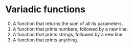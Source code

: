 # Variadic functions
0. A function that returns the sum of all its parameters.
1. A function that prints numbers, followed by a new line.
2. A function that prints strings, followed by a new line.
3. A function that prints anything.
